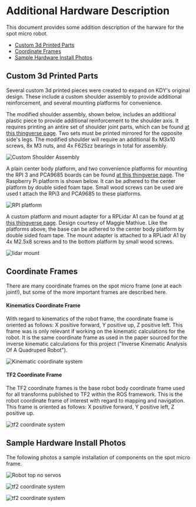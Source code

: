 # Additional Hardware Description
This document provides some addition description of the harware for the spot micro robot.

* [Custom 3d Printed Parts](#custom-3d-printed-parts)
* [Coordinate Frames](#coordinate-frames)
* [Sample Hardware Install Photos](#sample-hardware-installation-photos)


## Custom 3d Printed Parts

Several custom 3d printed pieces were created to expand on KDY's original design. These include a custom shoulder assembly to provide additional reinforcement, and several mounting platforms for convenience. 

The modified shoulder assembly, shown below, includes an additional plastic piece to provide additional reinforcement to the shoulder axis. It requires printing an antire set of shoulder joint parts, which can be found [at this thingverse page](https://www.thingiverse.com/thing:4591999). Two sets must be printed mirrored for the opposite side's legs. The modified shoulder will require an additional 8x M3x10 screws, 8x M3 nuts, and 4x F625zz bearings in total for assembly.


![Custom Shoulder Assembly](../assets/custom_shoulder_assembly.jpg)

A plain center body platform, and two convenience platforms for mounting the RPI 3 and PCA9685 boards can be found [at this thingverse page](https://www.thingiverse.com/thing:4596267). The Raspberry Pi platform is shown below. It can be adhered to the center platform by double sided foam tape. Small wood screws can be used are used t attach the RPi3 and PCA9685 to these platforms.

![RPI platform](../assets/rpi_platform.jpg)

A custom platform and mount adapter for a RPLidar A1 can be found at [at this thingverse page](https://www.thingiverse.com/thing:4713180). Design courtesy of Maggie Mathiue. Like the platforms above, the base can be adhered to the center body platform by double sided foam tape. The mount adapter is attached to a RPLiadr A1 by 4x M2.5x8 screws and to the bottom platform by small wood screws.

![lidar mount](../assets/lidar_mount.jpg)



## Coordinate Frames
There are many coordinate frames on the spot micro frame (one at each joint!), but some of the more important frames are described here.


#### Kinematics Coordinate Frame
With regard to kinematics of the robot frame, the coordinate frame is oriented as follows: X positive forward, Y positive up, Z positive left. This frame was is only relevant if working on the kinematic calculations for the robot. It is the same coordinate frame as used in the paper sourced for the inverse kinematic calculations for this project ("Inverse Kinematic Analysis Of A Quadruped Robot").

![Kinematic coordinate system](../assets/kinematic_coord_system.jpg)

#### TF2 Coordinate Frame 
The TF2 coordinate frames is the base robot body coordinate frame used for all transforms published to TF2 within the ROS framework. This is the robot coordinate frame of interest with regard to mapping and navigation. This frame is oriented as follows: X positive forward, Y positive left, Z positive up.

![tf2 coordinate system](../assets/tf2_coord_system.jpg)


## Sample Hardware Install Photos
The following photos a sample installation of components on the spot micro frame.


![Robot top no servos](../assets/robot_top_no_servos.jpg)

![tf2 coordinate system](../assets/robot_top.jpg)

![tf2 coordinate system](../assets/robot_bottom.jpg)